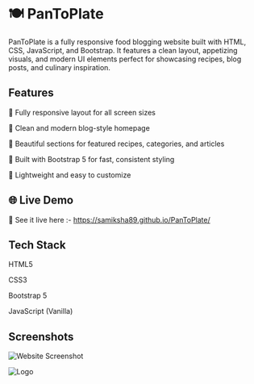 
# 🍽️ PanToPlate

PanToPlate is a fully responsive food blogging website built with HTML, CSS, JavaScript, and Bootstrap. It features a clean layout, appetizing visuals, and modern UI elements perfect for showcasing recipes, blog posts, and culinary inspiration.




## Features

📱 Fully responsive layout for all screen sizes

🧁 Clean and modern blog-style homepage

🍝 Beautiful sections for featured recipes, categories, and articles

🧰 Built with Bootstrap 5 for fast, consistent styling

🎯 Lightweight and easy to customize



## 🌐 Live Demo

🔗 See it live here :- https://samiksha89.github.io/PanToPlate/



## Tech Stack

HTML5

CSS3

Bootstrap 5

JavaScript (Vanilla)




## Screenshots

![Website Screenshot](screenshot(4).png)


![Logo](https://as1.ftcdn.net/v2/jpg/06/29/65/08/1000_F_629650870_ARwd0nxyOFzRok3Kl8AiftZyErtnQ2vs.jpg)


